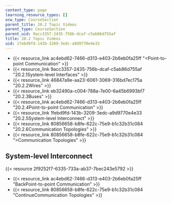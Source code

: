 ```yaml
---
content_type: page
learning_resource_types: []
ocw_type: CourseSection
parent_title: 20.2 Topic Videos
parent_type: CourseSection
parent_uid: 9acc3357-2435-756b-dcaf-c5ab86d755af
title: 20.2 Topic Videos
uid: 1febd9fd-143b-3209-3edc-a9d9770e4e33
---
```


*   {{< resource_link ac4ebd62-7466-d313-e403-2b6eb0fa25ff "\<Point-to-point Communication" >}}
*   {{< resource_link 9acc3357-2435-756b-dcaf-c5ab86d755af "20.2.1System-level Interfaces" >}}
*   {{< resource_link 46847a9e-aa23-6061-3069-316bd7ec175a "20.2.2Wires" >}}
*   {{< resource_link eb32490a-c004-788a-7e00-6a45b6993bf7 "20.2.3Buses" >}}
*   {{< resource_link ac4ebd62-7466-d313-e403-2b6eb0fa25ff "20.2.4Point-to-point Communication" >}}
*   {{< resource_link 1febd9fd-143b-3209-3edc-a9d9770e4e33 "20.2.5System-level Interconnect" >}}
*   {{< resource_link 80856658-b8fe-622c-75e9-b1c32b31c084 "20.2.6Communication Topologies" >}}
*   {{< resource_link 80856658-b8fe-622c-75e9-b1c32b31c084 "\>Communication Topologies" >}}

System-level Interconnect
-------------------------

{{< resource 2f9252f7-6335-733a-ab37-7bec243e5792 >}}

*   {{< resource_link ac4ebd62-7466-d313-e403-2b6eb0fa25ff "BackPoint-to-point Communication" >}}
*   {{< resource_link 80856658-b8fe-622c-75e9-b1c32b31c084 "ContinueCommunication Topologies" >}}